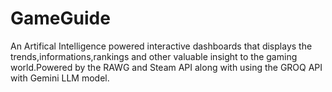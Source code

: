 # GameGuide

An Artifical Intelligence powered interactive dashboards that displays the trends,informations,rankings and other valuable insight to the gaming world.Powered by the RAWG and Steam API along with using the GROQ API with Gemini LLM model.
